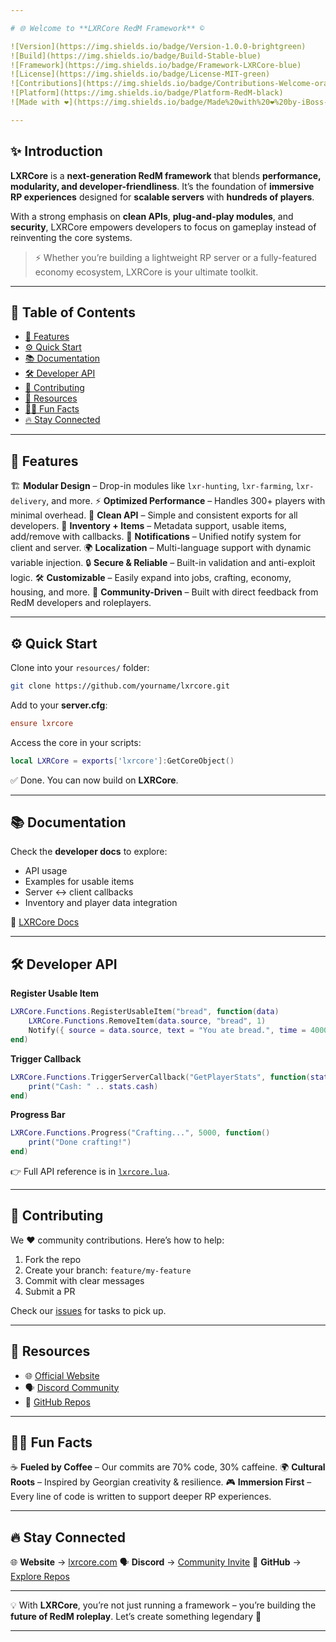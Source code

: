 ```yaml
---

# 🌐 Welcome to **LXRCore RedM Framework** ©

![Version](https://img.shields.io/badge/Version-1.0.0-brightgreen)
![Build](https://img.shields.io/badge/Build-Stable-blue)
![Framework](https://img.shields.io/badge/Framework-LXRCore-blue)
![License](https://img.shields.io/badge/License-MIT-green)
![Contributions](https://img.shields.io/badge/Contributions-Welcome-orange)
![Platform](https://img.shields.io/badge/Platform-RedM-black)
![Made with ❤️](https://img.shields.io/badge/Made%20with%20❤️%20by-iBoss-purple)

---
```


## ✨ Introduction

**LXRCore** is a **next-generation RedM framework** that blends **performance, modularity, and developer-friendliness**.
It’s the foundation of **immersive RP experiences** designed for **scalable servers** with **hundreds of players**.

With a strong emphasis on **clean APIs**, **plug-and-play modules**, and **security**, LXRCore empowers developers to focus on gameplay instead of reinventing the core systems.

> ⚡ Whether you’re building a lightweight RP server or a fully-featured economy ecosystem, LXRCore is your ultimate toolkit.

---

## 📑 Table of Contents

* [🚀 Features](#-features)
* [⚙️ Quick Start](#️-quick-start)
* [📚 Documentation](#-documentation)
* [🛠 Developer API](#-developer-api)
* [🤝 Contributing](#-contributing)
* [📂 Resources](#-resources)
* [👨‍💻 Fun Facts](#-fun-facts)
* [🔥 Stay Connected](#-stay-connected)

---

## 🚀 Features

🏗️ **Modular Design** – Drop-in modules like `lxr-hunting`, `lxr-farming`, `lxr-delivery`, and more.
⚡ **Optimized Performance** – Handles 300+ players with minimal overhead.
🔌 **Clean API** – Simple and consistent exports for all developers.
🎒 **Inventory + Items** – Metadata support, usable items, add/remove with callbacks.
📢 **Notifications** – Unified notify system for client and server.
🌍 **Localization** – Multi-language support with dynamic variable injection.
🔒 **Secure & Reliable** – Built-in validation and anti-exploit logic.
🛠 **Customizable** – Easily expand into jobs, crafting, economy, housing, and more.
👥 **Community-Driven** – Built with direct feedback from RedM developers and roleplayers.

---

## ⚙️ Quick Start

Clone into your `resources/` folder:

```bash
git clone https://github.com/yourname/lxrcore.git
```

Add to your **server.cfg**:

```cfg
ensure lxrcore
```

Access the core in your scripts:

```lua
local LXRCore = exports['lxrcore']:GetCoreObject()
```

✅ Done. You can now build on **LXRCore**.

---

## 📚 Documentation

Check the **developer docs** to explore:

* API usage
* Examples for usable items
* Server ↔ client callbacks
* Inventory and player data integration

📖 [LXRCore Docs](https://www.lxrcore.com)

---

## 🛠 Developer API

**Register Usable Item**

```lua
LXRCore.Functions.RegisterUsableItem("bread", function(data)
    LXRCore.Functions.RemoveItem(data.source, "bread", 1)
    Notify({ source = data.source, text = "You ate bread.", time = 4000, type = "success" })
end)
```

**Trigger Callback**

```lua
LXRCore.Functions.TriggerServerCallback("GetPlayerStats", function(stats)
    print("Cash: " .. stats.cash)
end)
```

**Progress Bar**

```lua
LXRCore.Functions.Progress("Crafting...", 5000, function()
    print("Done crafting!")
end)
```

👉 Full API reference is in [`lxrcore.lua`](./lxrcore.lua).

---

## 🤝 Contributing

We ❤️ community contributions. Here’s how to help:

1. Fork the repo
2. Create your branch: `feature/my-feature`
3. Commit with clear messages
4. Submit a PR

Check our [issues](https://github.com/LXRCore/issues) for tasks to pick up.

---

## 📂 Resources

* 🌐 [Official Website](https://www.lxrcore.com)
* 🗣️ [Discord Community](https://discord.gg/GAhk8cgXe9)
* 🐙 [GitHub Repos](https://github.com/LXRCore)

---

## 👨‍💻 Fun Facts

☕ **Fueled by Coffee** – Our commits are 70% code, 30% caffeine.
🌍 **Cultural Roots** – Inspired by Georgian creativity & resilience.
🎮 **Immersion First** – Every line of code is written to support deeper RP experiences.

---

## 🔥 Stay Connected

🌐 **Website** → [lxrcore.com](https://www.lxrcore.com)
🗣️ **Discord** → [Community Invite](https://discord.gg/GAhk8cgXe9)
🐙 **GitHub** → [Explore Repos](https://github.com/LXRCore)

---

💡 With **LXRCore**, you’re not just running a framework – you’re building the **future of RedM roleplay**.
Let’s create something legendary 🚀

---
